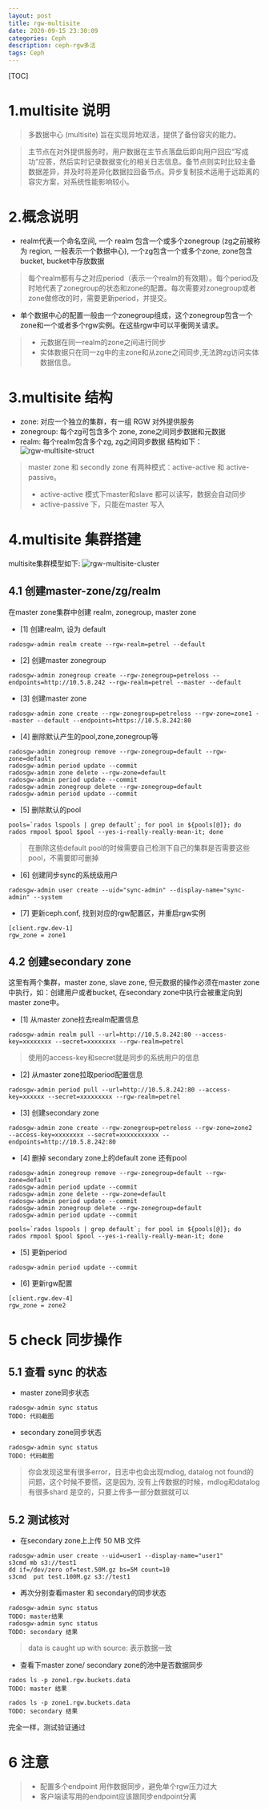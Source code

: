 ```yaml
---
layout: post
title: rgw-multisite
date: 2020-09-15 23:30:09
categories: Ceph
description: ceph-rgw多活
tags: Ceph
---
```



[TOC]

# 1.multisite 说明
> 多数据中心 (multisite) 旨在实现异地双活，提供了备份容灾的能力。 

> 主节点在对外提供服务时，用户数据在主节点落盘后即向用户回应“写成功”应答，然后实时记录数据变化的相关日志信息。备节点则实时比较主备数据差异，并及时将差异化数据拉回备节点。异步复制技术适用于远距离的容灾方案，对系统性能影响较小。

# 2.概念说明
- realm代表一个命名空间, 一个 realm 包含一个或多个zonegroup (zg之前被称为 region, 一般表示一个数据中心), 一个zg包含一个或多个zone, zone包含bucket, bucket中存放数据

> 每个realm都有与之对应period（表示一个realm的有效期）。每个period及时地代表了zonegroup的状态和zone的配置。每次需要对zonegroup或者zone做修改的时，需要更新period，并提交。
- 单个数据中心的配置一般由一个zonegroup组成，这个zonegroup包含一个zone和一个或者多个rgw实例。在这些rgw中可以平衡网关请求。
> - 元数据在同一realm的zone之间进行同步
> - 实体数据只在同一zg中的主zone和从zone之间同步,无法跨zg访问实体数据信息。

# 3.multisite 结构
- zone: 对应一个独立的集群，有一组 RGW 对外提供服务
- zonegroup: 每个zg可包含多个 zone, zone之间同步数据和元数据
- realm: 每个realm包含多个zg, zg之间同步数据
结构如下：
![rgw-multisite-struct](https://mu-qer.github.io/assets/img/ceph/2020-09-15-rgw-multisite-struct-01.JPG)

> master zone 和 secondly zone 有两种模式：active-active 和 active-passive。
> - active-active 模式下master和slave 都可以读写，数据会自动同步 
> - active-passive 下，只能在master 写入
 
# 4.multisite 集群搭建
multisite集群模型如下:
![rgw-multisite-cluster](https://mu-qer.github.io/assets/img/ceph/2020-09-15-rgw-multisite-cluster-01.JPG)

## 4.1 创建master-zone/zg/realm
在master zone集群中创建 realm, zonegroup, master zone

- [1] 创建realm, 设为 default
```
radosgw-admin realm create --rgw-realm=petrel --default
```
- [2] 创建master zonegroup
```
radosgw-admin zonegroup create --rgw-zonegroup=petreloss --endpoints=http://10.5.8.242 --rgw-realm=petrel --master --default
```
- [3] 创建master zone
```
radosgw-admin zone create --rgw-zonegroup=petreloss --rgw-zone=zone1 --master --default --endpoints=https://10.5.8.242:80
```
- [4] 删除默认产生的pool,zone,zonegroup等
```
radosgw-admin zonegroup remove --rgw-zonegroup=default --rgw-zone=default
radosgw-admin period update --commit
radosgw-admin zone delete --rgw-zone=default
radosgw-admin period update --commit
radosgw-admin zonegroup delete --rgw-zonegroup=default
radosgw-admin period update --commit
```
- [5] 删除默认的pool
```
pools=`rados lspools | grep default`; for pool in ${pools[@]}; do rados rmpool $pool $pool --yes-i-really-really-mean-it; done
```
> 在删除这些default pool的时候需要自己检测下自己的集群是否需要这些pool，不需要即可删掉

- [6] 创建同步sync的系统级用户
```
radosgw-admin user create --uid="sync-admin" --display-name="sync-admin" --system
```

- [7] 更新ceph.conf, 找到对应的rgw配置区，并重启rgw实例
```
[client.rgw.dev-1]
rgw_zone = zone1
```

## 4.2 创建secondary zone
这里有两个集群，master zone, slave zone, 但元数据的操作必须在master zone中执行，如：创建用户或者bucket, 在secondary zone中执行会被重定向到master zone中。

- [1] 从master zone拉去realm配置信息
```
radosgw-admin realm pull --url=http://10.5.8.242:80 --access-key=xxxxxxxx --secret=xxxxxxxx --rgw-realm=petrel
```
> 使用的access-key和secret就是同步的系统用户的信息
- [2] 从master zone拉取period配置信息
```
radosgw-admin period pull --url=http://10.5.8.242:80 --access-key=xxxxxx --secret=xxxxxxxxx --rgw-realm=petrel
```
- [3] 创建secondary zone
```
radosgw-admin zone create --rgw-zonegroup=petreloss --rgw-zone=zone2  --access-key=xxxxxxxx --secret=xxxxxxxxxxx --endpoints=http://10.5.8.242:80
```

- [4] 删掉 secondary zone上的default zone 还有pool

```
radosgw-admin zonegroup remove --rgw-zonegroup=default --rgw-zone=default
radosgw-admin period update --commit
radosgw-admin zone delete --rgw-zone=default
radosgw-admin period update --commit
radosgw-admin zonegroup delete --rgw-zonegroup=default
radosgw-admin period update --commit
```

```
pools=`rados lspools | grep default`; for pool in ${pools[@]}; do rados rmpool $pool $pool --yes-i-really-really-mean-it; done
```
- [5] 更新period
```
radosgw-admin period update --commit
```
- [6] 更新rgw配置
```
[client.rgw.dev-4]
rgw_zone = zone2
```

# 5 check 同步操作
## 5.1 查看 sync 的状态
- master zone同步状态
```
radosgw-admin sync status
TODO: 代码截图
```
- secondary zone同步状态
```
radosgw-admin sync status
TODO: 代码截图
```
> 你会发现这里有很多error，日志中也会出现mdlog, datalog not found的问题，这个时候不要慌，这是因为, 没有上传数据的时候，mdlog和datalog有很多shard 是空的，只要上传多一部分数据就可以

## 5.2 测试核对
- 在secondary zone上上传 50 MB 文件
```
radosgw-admin user create --uid=user1 --display-name="user1"
s3cmd mb s3://test1
dd if=/dev/zero of=test.50M.gz bs=5M count=10
s3cmd  put test.100M.gz s3://test1
```
- 再次分别查看master 和 secondary的同步状态
```
radosgw-admin sync status
TODO: master结果
radosgw-admin sync status
TODO: secondary 结果
```
> data is caught up with source: 表示数据一致

- 查看下master zone/ secondary zone的池中是否数据同步

```
rados ls -p zone1.rgw.buckets.data
TODO: master 结果
```
```
rados ls -p zone1.rgw.buckets.data
TODO: secondary 结果
```
完全一样，测试验证通过

# 6 注意
> - 配置多个endpoint 用作数据同步，避免单个rgw压力过大
> - 客户端读写用的endpoint应该跟同步endpoint分离


 
